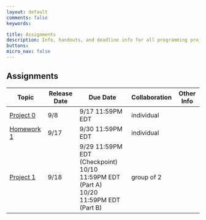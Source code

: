 ```yaml
---
layout: default
comments: false
keywords:

title: Assignments
description: Info, handouts, and deadline info for all programming projects and homeworks in the course.
buttons:
micro_nav: false
---
```


## Assignments

| Topic                                     | Release Date | Due Date         | Collaboration | Other Info |
|-------------------------------------------|--------------|------------------|---------------|------------|
| [Project 0](https://github.com/15-440/P0) | 9/8          | 9/17 11:59PM EDT | individual    |            |
| [Homework 1](https://www.gradescope.com)  | 9/17         | 9/30 11:59PM EDT | individual    |            |
| [Project 1](https://github.com/15-440/p1) | 9/18 | 9/29 11:59PM EDT (Checkpoint) <br> 10/10 11:59PM EDT (Part A) <br> 10/20 11:59PM EDT (Part B)| group of 2  |     |

